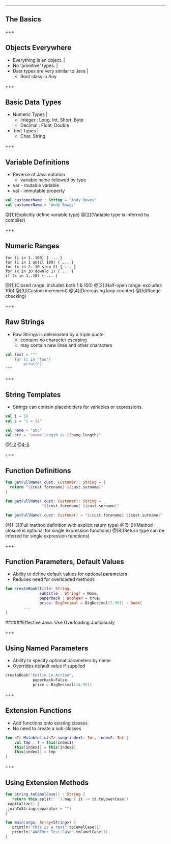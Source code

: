 ---
## The Basics

+++
## Objects Everywhere
- Everything is an object. |
- No 'primitive' types. |
- Data types are very similar to Java |
  - Root class in Any

+++
## Basic Data Types
- Numeric Types |
  - Integer : Long, Int, Short, Byte
  - Decimal : Float, Double
- Text Types |
  - Char, String

+++
## Variable Definitions
- Reverse of Java notation
  - variable name followed by type
- var - mutable variable
- val - immutable property

``` Kotlin
val customerName : String = "Andy Bowes"
val customerName = "Andy Bowes"
```
@[1](Explicitly define variable type)
@[2](Variable type is inferred by compiler)

+++
## Numeric Ranges
```
for (i in 1..100) { ... }  
for (i in 1 until 100) { ... }
for (x in 2..10 step 2) { ... }
for (x in 10 downTo 1) { ... }
if (x in 1..10) { ... }
```
@[1](Closed range: includes both 1 & 100)
@[2](Half-open range: excludes 100)
@[3](Custom increment)
@[4](Decreasing loop counter)
@[5](Range checking)

+++
## Raw Strings
- Raw Strings is deliminated by a triple quote
  - contains no character escaping
  - may contain new lines and other characters

``` Kotlin
val text = """
    for (c in "foo")
        print(c)
"""
```

+++
## String Templates
- Strings can contain placeholders for variables or expressions.

``` Kotlin
val i = 10
val s = "i = $i"

val name = "abc"
val str = "$name.length is ${name.length}"
```
@[1-2](Generates "i = 10")
@[4-5](Generates "abc.length = 3")


+++
## Function Definitions
``` Kotlin
fun getFullName( cust: Customer): String = {
  return "${cust.forename} ${cust.surname}"
}

fun getFullName( cust: Customer): String =
                "${cust.forename} ${cust.surname}"

fun getFullName( cust: Customer) = "${cust.forename} ${cust.surname}"
```
@[1-3](Full method definition with explicit return type)
@[5-6](Method closure is optional for single expression functions)
@[8](Return type can be inferred for single expression functions)

+++
## Function Parameters, Default Values
- Ability to define default values for optional parameters
- Reduces need for overloaded methods

``` Kotlin
fun createBook(title: String,
               subtitle : String? = None,
               paperback : Boolean = true,
               price: BigDecimal = BigDecimal(7.99)) : Book{
        ...
}
```
######Effective Java: Use Overloading Judiciously

+++
## Using Named Parameters
- Ability to specify optional parameters by name
- Overrides default value if supplied

``` Kotlin
createBook("Kotlin in Action",
            paperback=False,
            price = BigDecimal(14.99))
```

+++
## Extension Functions
- Add functions onto existing classes
- No need to create a sub-classes
``` Kotlin
fun <T> MutableList<T>.swap(index1: Int, index2: Int){
    val tmp : T = this[index1]
    this[index1] = this[index2]
    this[index2] = tmp
}
```

+++
## Using Extension Methods
``` Kotlin
fun String.toCamelCase() : String {
   return this.split(' ').map { it -> it.toLowerCase()
.capitalize() }
.joinToString(separator = "")
}

fun main(args: Array<String>) {
   println("this is a test".toCamelCase())
   println("ANOTHer Test Case".toCamelCase())
}
```
